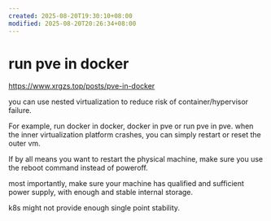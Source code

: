 ```yaml
---
created: 2025-08-20T19:30:10+08:00
modified: 2025-08-20T20:26:34+08:00
---
```


# run pve in docker

https://www.xrgzs.top/posts/pve-in-docker

you can use nested virtualization to reduce risk of container/hypervisor failure.

For example, run docker in docker, docker in pve or run pve in pve. when the inner virtualization platform crashes, you can simply restart or reset the outer vm.

If by all means you want to restart the physical machine, make sure you use the reboot command instead of poweroff.

most importantly, make sure your machine has qualified and sufficient power supply, with enough and stable internal storage.

k8s might not provide enough single point stability.
